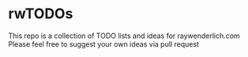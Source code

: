 # rwTODOs

This repo is a collection of TODO lists and ideas for raywenderlich.com
Please feel free to suggest your own ideas via pull request

